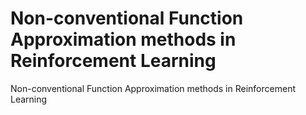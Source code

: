 # Non-conventional Function Approximation methods in Reinforcement Learning

Non-conventional Function Approximation methods in Reinforcement Learning
